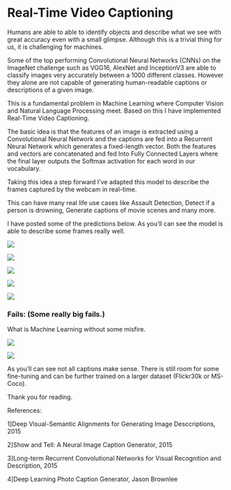 #     Real-Time Video Captioning

Humans are able to able to identify objects and describe what we see with great accuracy even with a small glimpse. Although this is a trivial thing for us, it is challenging for machines.

Some of the top performing Convolutional Neural Networks (CNNs) on the ImageNet challenge such as VGG16, AlexNet and InceptionV3 are able to classify images very accurately between a 1000 different classes. However they alone are not capable of generating human-readable captions or descriptions of a given image.

This is a fundamental problem in Machine Learning where Computer Vision and Natural Language Processing meet. Based on this I have implemented Real-Time Video Captioning.

The basic idea is that the features of an image is extracted using a Convolutional Neural Network and the captions are fed into a Recurrent Neural Network which generates a fixed-length vector. Both the features and vectors are concatenated and fed
Into Fully Connected Layers where the final layer outputs the Softmax activation for each word in our vocabulary.

Taking this idea a step forward I’ve adapted this model to describe the frames captured by the webcam in real-time.

This can have many real life use cases like Assault Detection, Detect if a person is drowning, Generate captions of movie scenes and many more. 

I have posted some of the predictions below.
As you’ll can see the model is able to describe some frames really well. 

![](images/Picture0.png)


![](images/Picture1.png)


![](images/Picture2.png)


![](images/Picture3.png)


![](images/Picture4.png)


### Fails: (Some really big fails.)

What is Machine Learning without some misfire.

![](images/fail1.png)


![](images/fail2.png)


As you’ll can see not all captions make sense. There is still room for some fine-tuning and can be further trained on a larger dataset (Flickr30k or MS-Coco).

Thank you for reading. 

References:

1]Deep Visual-Semantic Alignments for Generating Image Desccriptions, 2015

2]Show and Tell: A Neural Image Caption Generator, 2015

3]Long-term Recurrent Convolutional Networks for Visual Recognition and Description, 2015

4]Deep Learning Photo Caption Generator, Jason Brownlee

